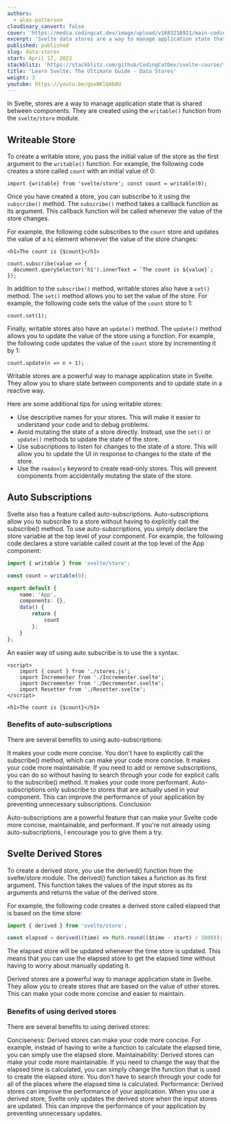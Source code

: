 ```yaml
---
authors:
  - alex-patterson
cloudinary_convert: false
cover: 'https://media.codingcat.dev/image/upload/v1683216921/main-codingcatdev-photo/courses/svelte/stores'
excerpt: 'Svelte data stores are a way to manage application state that is shared between components.'
published: published
slug: data-stores
start: April 17, 2023
stackblitz: 'https://stackblitz.com/github/CodingCatDev/svelte-course/tree/14-data-stores?embed=1&file=apps/svelte-site/src/routes/%2Bpage.svelte'
title: 'Learn Svelte: The Ultimate Guide - Data Stores'
weight: 3
youtube: https://youtu.be/goxNKlQAb0U
---
```


In Svelte, stores are a way to manage application state that is shared between components. They are created using the `writable()` function from the `svelte/store` module.

## Writeable Store

To create a writable store, you pass the initial value of the store as the first argument to the `writable()` function. For example, the following code creates a store called `count` with an initial value of 0:

```svelte
import {writable} from 'svelte/store'; const count = writable(0);
```

Once you have created a store, you can subscribe to it using the `subscribe()` method. The `subscribe()` method takes a callback function as its argument. This callback function will be called whenever the value of the store changes.

For example, the following code subscribes to the `count` store and updates the value of a `h1` element whenever the value of the store changes:

```svelte
<h1>The count is {$count}</h1>

count.subscribe(value => {
  document.querySelector('h1').innerText = `The count is ${value}`;
});
```

In addition to the `subscribe()` method, writable stores also have a `set()` method. The `set()` method allows you to set the value of the store. For example, the following code sets the value of the `count` store to 1:

```svelte
count.set(1);
```

Finally, writable stores also have an `update()` method. The `update()` method allows you to update the value of the store using a function. For example, the following code updates the value of the `count` store by incrementing it by 1:

```svelte
count.update(n => n + 1);
```

Writable stores are a powerful way to manage application state in Svelte. They allow you to share state between components and to update state in a reactive way.

Here are some additional tips for using writable stores:

- Use descriptive names for your stores. This will make it easier to understand your code and to debug problems.
- Avoid mutating the state of a store directly. Instead, use the `set()` or `update()` methods to update the state of the store.
- Use subscriptions to listen for changes to the state of a store. This will allow you to update the UI in response to changes to the state of the store.
- Use the `readonly` keyword to create read-only stores. This will prevent components from accidentally mutating the state of the store.

## Auto Subscriptions

Svelte also has a feature called auto-subscriptions. Auto-subscriptions allow you to subscribe to a store without having to explicitly call the subscribe() method. To use auto-subscriptions, you simply declare the store variable at the top level of your component. For example, the following code declares a store variable called count at the top level of the App component:

```ts
import { writable } from 'svelte/store';

const count = writable(0);

export default {
	name: 'App',
	components: {},
	data() {
		return {
			count
		};
	}
};
```

An easier way of using auto subscribe is to use the `$` syntax.

```svelte
<script>
	import { count } from './stores.js';
	import Incrementer from './Incrementer.svelte';
	import Decrementer from './Decrementer.svelte';
	import Resetter from './Resetter.svelte';
</script>

<h1>The count is {$count}</h1>
```

### Benefits of auto-subscriptions

There are several benefits to using auto-subscriptions:

It makes your code more concise. You don't have to explicitly call the subscribe() method, which can make your code more concise.
It makes your code more maintainable. If you need to add or remove subscriptions, you can do so without having to search through your code for explicit calls to the subscribe() method.
It makes your code more performant. Auto-subscriptions only subscribe to stores that are actually used in your component. This can improve the performance of your application by preventing unnecessary subscriptions.
Conclusion

Auto-subscriptions are a powerful feature that can make your Svelte code more concise, maintainable, and performant. If you're not already using auto-subscriptions, I encourage you to give them a try.

## Svelte Derived Stores

To create a derived store, you use the derived() function from the svelte/store module. The derived() function takes a function as its first argument. This function takes the values of the input stores as its arguments and returns the value of the derived store.

For example, the following code creates a derived store called elapsed that is based on the time store:

```ts
import { derived } from 'svelte/store';

const elapsed = derived((time) => Math.round(($time - start) / 1000));
```

The elapsed store will be updated whenever the time store is updated. This means that you can use the elapsed store to get the elapsed time without having to worry about manually updating it.

Derived stores are a powerful way to manage application state in Svelte. They allow you to create stores that are based on the value of other stores. This can make your code more concise and easier to maintain.

### Benefits of using derived stores

There are several benefits to using derived stores:

Conciseness: Derived stores can make your code more concise. For example, instead of having to write a function to calculate the elapsed time, you can simply use the elapsed store.
Maintainability: Derived stores can make your code more maintainable. If you need to change the way that the elapsed time is calculated, you can simply change the function that is used to create the elapsed store. You don't have to search through your code for all of the places where the elapsed time is calculated.
Performance: Derived stores can improve the performance of your application. When you use a derived store, Svelte only updates the derived store when the input stores are updated. This can improve the performance of your application by preventing unnecessary updates.
